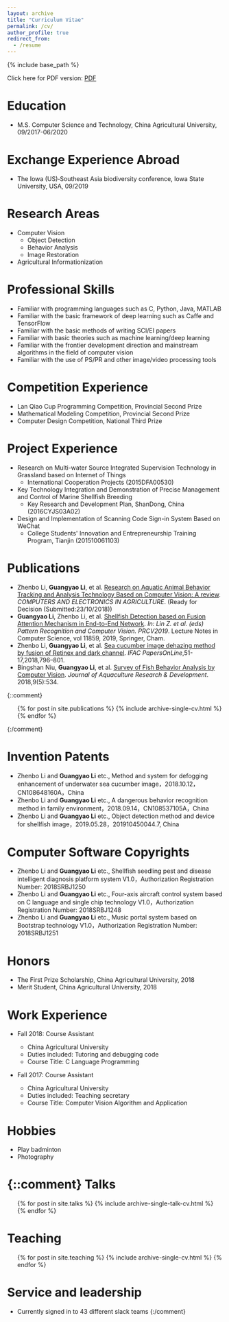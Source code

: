 ```yaml
---
layout: archive
title: "Curriculum Vitae"
permalink: /cv/
author_profile: true
redirect_from:
  - /resume
---
```


{% include base_path %}

Click here for PDF version: [PDF](http://ayameyao.github.io/files/liguangyao-resume.pdf)

Education
======
<!-- * B.S. Software Engineering, Tianjin Agricultural University, 09/2013-06/2017
* B.S. Software Engineering, Tianjin Institute of Software Engineering, 09/2016-06/2017 -->
* M.S. Computer Science and Technology, China Agricultural University, 09/2017-06/2020

Exchange Experience Abroad
======
<!-- * [2020 Digital Agriculture Hackathon](http://eship.cornell.edu/hackathons/), Cornell University, Ithaca New York, USA, 02/2020 (expected) -->
* The Iowa (US)‐Southeast Asia biodiversity conference, Iowa State University, USA, 09/2019

Research Areas
======
* Computer Vision
  * Object Detection
  * Behavior Analysis
  * Image Restoration
* Agricultural Informationization
 
Professional Skills
======
* Familiar with programming languages such as C, Python, Java, MATLAB
* Familiar with the basic framework of deep learning such as Caffe and TensorFlow
* Familiar with the basic methods of writing SCI/EI papers
* Familiar with basic theories such as machine learning/deep learning
* Familiar with the frontier development direction and mainstream algorithms in the field of computer vision
* Familiar with the use of PS/PR and other image/video processing tools

Competition Experience
======
* Lan Qiao Cup Programming Competition, Provincial Second Prize 
* Mathematical Modeling Competition, Provincial Second Prize
* Computer Design Competition, National Third Prize

Project Experience
======
* Research on Multi-water Source Integrated Supervision Technology in Grassland based on Internet of Things
  * International Cooperation Projects (2015DFA00530)
* Key Technology Integration and Demonstration of Precise Management and Control of Marine Shellfish Breeding
  * Key Research and Development Plan, ShanDong, China (2016CYJS03A02)
* Design and Implementation of Scanning Code Sign-in System Based on WeChat
  * College Students' Innovation and Entrepreneurship Training Program, Tianjin (201510061103)

Publications
======
* Zhenbo Li, **Guangyao Li**, et al. [Research on Aquatic Animal Behavior Tracking and Analysis Technology Based on Computer Vision: A review](https://ayameyao.github.io/publication/2018-CEA). <i>COMPUTERS AND ELECTRONICS IN AGRICULTURE</i>. (Ready for Decision (Submitted:23/10/2018))
* **Guangyao Li**, Zhenbo Li, et al. [Shellfish Detection based on Fusion Attention Mechanism in End-to-End Network](https://ayameyao.github.io/publication/2019-PRCV). <i>In: Lin Z. et al. (eds) Pattern Recognition and Computer Vision. PRCV2019</i>. Lecture Notes in Computer Science, vol 11859, 2019, Springer, Cham.
* Zhenbo Li, **Guangyao Li**, et al. [Sea cucumber image dehazing method by fusion of Retinex and dark channel](https://ayameyao.github.io/publication/2018-IFAC). <i>IFAC PapersOnLine</i>,51-17,2018,796–801. 
* Bingshan Niu, **Guangyao Li**, et al. [Survey of Fish Behavior Analysis by Computer Vision](https://ayameyao.github.io/publication/2018-IFAC). <i>Journal of Aquaculture Research & Development</i>. 2018,9(5):534.

{::comment}
<ul>{% for post in site.publications %} 
{% include archive-single-cv.html %} 
{% endfor %}</ul> 
{:/comment}

Invention Patents
======
* Zhenbo Li and **Guangyao Li** etc., Method and system for defogging enhancement of underwater sea cucumber image，2018.10.12，CN108648160A，China
* Zhenbo Li and **Guangyao Li** etc., A dangerous behavior recognition method in family environment，2018.09.14，CN108537105A，China
* Zhenbo Li and **Guangyao Li** etc., Object detection method and device for shellfish image，2019.05.28，201910450044.7, China

Computer Software Copyrights
======
* Zhenbo Li and **Guangyao Li** etc., Shellfish seedling pest and disease intelligent diagnosis platform system V1.0，Authorization Registration Number: 2018SRBJ1250
* Zhenbo Li and **Guangyao Li** etc., Four-axis aircraft control system based on C language and single chip technology V1.0，Authorization Registration Number: 2018SRBJ1248
* Zhenbo Li and **Guangyao Li** etc., Music portal system based on Bootstrap technology V1.0，Authorization Registration Number: 2018SRBJ1251

Honors
======
* The First Prize Scholarship, China Agricultural University, 2018
* Merit Student, China Agricultural University, 2018
<!-- * National Encouragement scholarship, Tianjin Agricultural University, 2016
* The First Prize Scholarship, Tianjin Agricultural University, 2016 -->
<!-- * Merit Student, Tianjin Agricultural University, 2015 -->

Work Experience
======
* Fall 2018: Course Assistant
  * China Agricultural University
  * Duties included: Tutoring and debugging code
  * Course Title: C Language Programming

* Fall 2017: Course Assistant
  * China Agricultural University
  * Duties included: Teaching secretary
  * Course Title: Computer Vision Algorithm and Application

Hobbies
======
* Play badminton
* Photography

{::comment}
Talks
======
  <ul>{% for post in site.talks %}
    {% include archive-single-talk-cv.html %}
  {% endfor %}</ul>
  
Teaching
======
  <ul>{% for post in site.teaching %}
    {% include archive-single-cv.html %}
  {% endfor %}</ul>
  
Service and leadership
======
* Currently signed in to 43 different slack teams
{:/comment}

